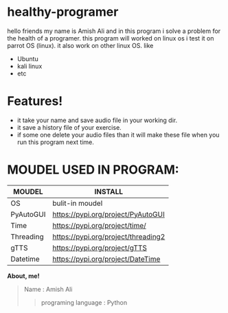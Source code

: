 # healthy-programer
 hello friends my name is Amish Ali  and in this program i solve a problem for the health of a programer.
this program will worked on linux os i test it on parrot OS (linux). 
it also work on other linux OS. like
  - Ubuntu
  - kali linux
  - etc

# Features!

  - it take your name and save audio file in your working dir.
  - it save a history file of your exercise.
  - if some one delete your audio files than it will make these file when you run this program next time.
# MOUDEL USED IN PROGRAM:
| MOUDEL | INSTALL |
| ------ | ------ |
| OS | bulit-in moudel |
| PyAutoGUI| https://pypi.org/project/PyAutoGUI |
| Time | https://pypi.org/project/time/
| Threading| https://pypi.org/project/threading2 |
| gTTS | https://pypi.org/project/gTTS |
| Datetime | https://pypi.org/project/DateTime |

**About, me!**

> Name : Amish Ali
> >programing
language : Python
